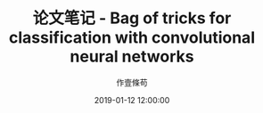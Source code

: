 ---
layout:     post
title:      论文笔记 - Bag of tricks for classification with convolutional neural networks
date:       2019-01-12 12:00:00
author:     作壹條苟
tags:
 - deep learning
 - CNNs
---